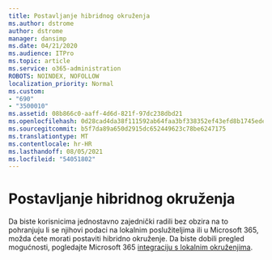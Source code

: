 ```yaml
---
title: Postavljanje hibridnog okruženja
ms.author: dstrome
author: dstrome
manager: dansimp
ms.date: 04/21/2020
ms.audience: ITPro
ms.topic: article
ms.service: o365-administration
ROBOTS: NOINDEX, NOFOLLOW
localization_priority: Normal
ms.custom:
- "690"
- "3500010"
ms.assetid: 08b866c0-aaff-4d6d-821f-97dc238dbd21
ms.openlocfilehash: 0d28cad4da38f111592ab64faa3bf338352ef43efd8b1745ede3498efffb9a4f
ms.sourcegitcommit: b5f7da89a650d2915dc652449623c78be6247175
ms.translationtype: MT
ms.contentlocale: hr-HR
ms.lasthandoff: 08/05/2021
ms.locfileid: "54051802"
---
```

# <a name="setting-up-a-hybrid-environment"></a>Postavljanje hibridnog okruženja

Da biste korisnicima jednostavno zajednički radili bez obzira na to pohranjuju li se njihovi podaci na lokalnim poslužiteljima ili u Microsoft 365, možda ćete morati postaviti hibridno okruženje. Da biste dobili pregled mogućnosti, pogledajte Microsoft 365 [integraciju s lokalnim okruženjima](https://docs.microsoft.com/office365/enterprise/office-365-integration).
  